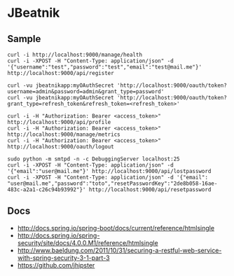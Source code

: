 JBeatnik
========

Sample
------

    curl -i http://localhost:9000/manage/health
    curl -i -XPOST -H "Content-Type: application/json" -d '{"username":"test","password":"test","email":"test@mail.me"}' http://localhost:9000/api/register 

    curl -vu jbeatnikapp:myOAuthSecret 'http://localhost:9000/oauth/token?username=admin&password=admin&grant_type=password'    
    curl -vu jbeatnikapp:myOAuthSecret 'http://localhost:9000/oauth/token?grant_type=refresh_token&refresh_token=<refresh_token>'
    
    curl -i -H "Authorization: Bearer <access_token>" http://localhost:9000/api/profile
    curl -i -H "Authorization: Bearer <access_token>" http://localhost:9000/manage/metrics
    curl -i -H "Authorization: Bearer <access_token>" http://localhost:9000/oauth/logout

    sudo python -m smtpd -n -c DebuggingServer localhost:25
    curl -i -XPOST -H "Content-Type: application/json" -d '{"email":"user@mail.me"}' http://localhost:9000/api/lostpassword
    curl -i -XPOST -H "Content-Type: application/json" -d '{"email": "user@mail.me","password":"toto","resetPasswordKey":"2de8b058-16ae-483c-a2a1-c26c94b93992"}' http://localhost:9000/api/resetpassword
    
Docs
----
* http://docs.spring.io/spring-boot/docs/current/reference/htmlsingle
* http://docs.spring.io/spring-security/site/docs/4.0.0.M1/reference/htmlsingle
* http://www.baeldung.com/2011/10/31/securing-a-restful-web-service-with-spring-security-3-1-part-3
* https://github.com/jhipster
